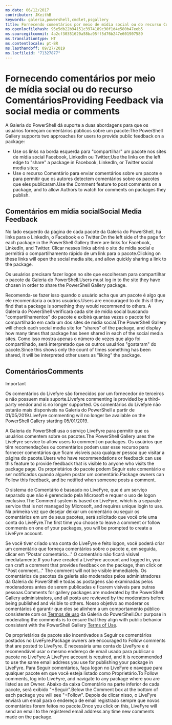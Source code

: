 ```yaml
---
ms.date: 06/12/2017
contributor: JKeithB
keywords: galeria,powershell,cmdlet,psgallery
title: Fornecendo comentários por meio de mídia social ou do recurso Comentários
ms.openlocfilehash: 95e5db22b94151c3974189c30f1d4e580b47eeb5
ms.sourcegitcommit: 4a2cf30351620a58ba95ff5d76b247e601907589
ms.translationtype: HT
ms.contentlocale: pt-BR
ms.lasthandoff: 09/27/2019
ms.locfileid: "71327877"
---
```

# <a name="providing-feedback-via-social-media-or-comments"></a><span data-ttu-id="f77bc-103">Fornecendo comentários por meio de mídia social ou do recurso Comentários</span><span class="sxs-lookup"><span data-stu-id="f77bc-103">Providing Feedback via social media or comments</span></span>

<span data-ttu-id="f77bc-104">A Galeria do PowerShell dá suporte a duas abordagens para que os usuários forneçam comentários públicos sobre um pacote:</span><span class="sxs-lookup"><span data-stu-id="f77bc-104">The PowerShell Gallery supports two approaches for users to provide public feedback on a package:</span></span>

- <span data-ttu-id="f77bc-105">Use os links na borda esquerda para "compartilhar" um pacote nos sites de mídia social Facebook, LinkedIn ou Twitter;</span><span class="sxs-lookup"><span data-stu-id="f77bc-105">Use the links on the left edge to "share" a package in Facebook, LinkedIn, or Twitter social media sites;</span></span>
- <span data-ttu-id="f77bc-106">Use o recurso Comentário para enviar comentários sobre um pacote e para permitir que os autores detectem comentários sobre os pacotes que eles publicaram.</span><span class="sxs-lookup"><span data-stu-id="f77bc-106">Use the Comment feature to post comments on a package, and to allow Authors to watch for comments on packages they publish.</span></span>

## <a name="social-media-feedback"></a><span data-ttu-id="f77bc-107">Comentários em mídia social</span><span class="sxs-lookup"><span data-stu-id="f77bc-107">Social Media Feedback</span></span>

<span data-ttu-id="f77bc-108">No lado esquerdo da página de cada pacote da Galeria do PowerShell, há links para o LinkedIn, o Facebook e o Twitter.</span><span class="sxs-lookup"><span data-stu-id="f77bc-108">On the left side of the page for each package in the PowerShell Gallery there are links for Facebook, LinkedIn, and Twitter.</span></span>
<span data-ttu-id="f77bc-109">Clicar nesses links abrirá o site de mídia social e permitirá o compartilhamento rápido de um link para o pacote.</span><span class="sxs-lookup"><span data-stu-id="f77bc-109">Clicking on these links will open the social media site, and allow quickly sharing a link to the package.</span></span>

<span data-ttu-id="f77bc-110">Os usuários precisam fazer logon no site que escolheram para compartilhar o pacote da Galeria do PowerShell.</span><span class="sxs-lookup"><span data-stu-id="f77bc-110">Users must log in to the site they have chosen in order to share the PowerShell Gallery package.</span></span>

<span data-ttu-id="f77bc-111">Recomenda-se fazer isso quando o usuário acha que um pacote é algo que ele recomendaria a outros usuários.</span><span class="sxs-lookup"><span data-stu-id="f77bc-111">Users are encouraged to do this if they find that a package is something they would recommend to others.</span></span>
<span data-ttu-id="f77bc-112">A Galeria do PowerShell verificará cada site de mídia social buscando "compartilhamentos" do pacote e exibirá quantas vezes o pacote foi compartilhado em cada um dos sites de mídia social.</span><span class="sxs-lookup"><span data-stu-id="f77bc-112">The PowerShell Gallery will check each social media site for "shares" of the package, and display how many times that package has been shared in each of the social media sites.</span></span>
<span data-ttu-id="f77bc-113">Como isso mostra apenas o número de vezes que algo foi compartilhado, será interpretado que os outros usuários "gostaram" do pacote.</span><span class="sxs-lookup"><span data-stu-id="f77bc-113">Since this shows only the count of times something has been shared, it will be interpreted other users as "liking" the package.</span></span>

## <a name="comments"></a><span data-ttu-id="f77bc-114">Comentários</span><span class="sxs-lookup"><span data-stu-id="f77bc-114">Comments</span></span>

> [!IMPORTANT]
> <span data-ttu-id="f77bc-115">Os comentários do Livefyre são fornecidos por um fornecedor de terceiros e não possuem mais suporte.</span><span class="sxs-lookup"><span data-stu-id="f77bc-115">Livefyre commenting is provided by a third-party vendor and is no longer supported.</span></span>
> <span data-ttu-id="f77bc-116">Os comentários do Livefyre não estarão mais disponíveis na Galeria do PowerShell a partir de 01/05/2019.</span><span class="sxs-lookup"><span data-stu-id="f77bc-116">Livefyre commenting will no longer be available on the PowerShell Gallery starting 05/01/2019.</span></span> 

<span data-ttu-id="f77bc-117">A Galeria do PowerShell usa o serviço LiveFyre para permitir que os usuários comentem sobre os pacotes.</span><span class="sxs-lookup"><span data-stu-id="f77bc-117">The PowerShell Gallery uses the LiveFyre service to allow users to comment on packages.</span></span>
<span data-ttu-id="f77bc-118">Os usuários que têm recomendações ou comentários podem usar esse recurso para fornecer comentários que ficam visíveis para qualquer pessoa que visitar a página do pacote.</span><span class="sxs-lookup"><span data-stu-id="f77bc-118">Users who have recommendations or feedback can use this feature to provide feedback that is visible to anyone who visits the package page.</span></span>
<span data-ttu-id="f77bc-119">Os proprietários do pacote podem Seguir este comentário e ser notificados quando alguém postar um comentário.</span><span class="sxs-lookup"><span data-stu-id="f77bc-119">Package owners can Follow this feedback, and be notified when someone posts a comment.</span></span>

<span data-ttu-id="f77bc-120">O sistema de Comentário é baseado no LiveFyre, que é um serviço separado que não é gerenciado pela Microsoft e requer o uso de logon exclusivo.</span><span class="sxs-lookup"><span data-stu-id="f77bc-120">The Comment system is based on LiveFyre, which is a separate service that is not managed by Microsoft, and requires unique login to use.</span></span>
<span data-ttu-id="f77bc-121">Na primeira vez que desejar deixar um comentário ou seguir os comentários em um de seus pacotes, será solicitado que você crie uma conta do LiveFyre.</span><span class="sxs-lookup"><span data-stu-id="f77bc-121">The first time you choose to leave a comment or follow comments on one of your packages, you will be prompted to create a LiveFyre account.</span></span>

<span data-ttu-id="f77bc-122">Se você tiver criado uma conta do LiveFyre e feito logon, você poderá criar um comentário que forneça comentários sobre o pacote e, em seguida, clicar em "Postar comentário..." O comentário não ficará visível imediatamente.</span><span class="sxs-lookup"><span data-stu-id="f77bc-122">If you have created a LiveFyre account and logged in, you can craft a comment that provides feedback on the package, then click on "Post comment..." The comment will not be visible immediately.</span></span>
<span data-ttu-id="f77bc-123">Os comentários de pacotes da galeria são moderados pelos administradores da Galeria do PowerShell e todas as postagens são examinadas pelos moderadores antes de serem publicadas e ficarem visíveis para outras pessoas.</span><span class="sxs-lookup"><span data-stu-id="f77bc-123">Comments for gallery packages are moderated by the PowerShell Gallery administrators, and all posts are reviewed by the moderators before being published and visible to others.</span></span>
<span data-ttu-id="f77bc-124">Nosso objetivo ao moderar os comentários é garantir que eles se alinhem a um comportamento público consistente com os [Termos de uso](https://www.powershellgallery.com/policies/Terms) da Galeria do PowerShell.</span><span class="sxs-lookup"><span data-stu-id="f77bc-124">Our purpose in moderating the comments is to ensure that they align with public behavior consistent with the PowerShell Gallery [Terms of Use](https://www.powershellgallery.com/policies/Terms).</span></span>

<span data-ttu-id="f77bc-125">Os proprietários de pacote são incentivados a Seguir os comentários postados no LiveFyre.</span><span class="sxs-lookup"><span data-stu-id="f77bc-125">Package owners are encouraged to Follow comments that are posted to LiveFyre.</span></span>
<span data-ttu-id="f77bc-126">É necessária uma conta do LiveFyre e é recomendável usar o mesmo endereço de email usado para publicar o pacote no LiveFyre.</span><span class="sxs-lookup"><span data-stu-id="f77bc-126">A LiveFyre account is required, and it is recommended to use the same email address you use for publishing your package in LiveFyre.</span></span>
<span data-ttu-id="f77bc-127">Para Seguir comentários, faça logon no LiveFyre e navegue para qualquer pacote em que você esteja listado como Proprietário.</span><span class="sxs-lookup"><span data-stu-id="f77bc-127">To Follow comments, log into LiveFyre, and navigate to any package where you are listed as an Owner.</span></span>
<span data-ttu-id="f77bc-128">Abaixo da caixa Comentário na parte inferior de cada pacote, será exibido "+Seguir".</span><span class="sxs-lookup"><span data-stu-id="f77bc-128">Below the Comment box at the bottom of each package you will see "+Follow".</span></span>
<span data-ttu-id="f77bc-129">Depois de clicar nisso, o LiveFyre enviará um email para o endereço de email registrado sempre que novos comentários forem feitos no pacote.</span><span class="sxs-lookup"><span data-stu-id="f77bc-129">Once you click on this, LiveFyre will send an email to the registered email address any time new comments made on the package.</span></span>
